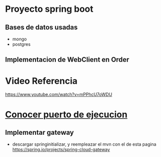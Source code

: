 # Proyecto spring boot

## Bases de datos usadas
* mongo
* postgres


## Implementacion de WebClient en Order

# Video Referencia
https://www.youtube.com/watch?v=mPPhcU7oWDU


# [Conocer puerto de ejecucion](https://www.baeldung.com/spring-boot-running-port)

## Implementar gateway
* descargar springinitializar, y reempleazar el mvn con el de esta pagina https://spring.io/projects/spring-cloud-gateway
